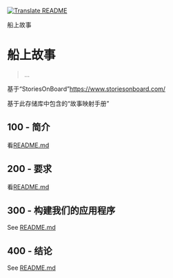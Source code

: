 [![Translate README](https://github.com/vanHeemstraSystems/storiesonboard/actions/workflows/readme.yml/badge.svg)](https://github.com/vanHeemstraSystems/storiesonboard/actions/workflows/readme.yml)

船上故事

# 船上故事

> ...

基于“StoriesOnBoard”<https://www.storiesonboard.com/>

基于此存储库中包含的“故事映射手册”

## 100 - 简介

看[README.md](./100/README.md)

## 200 - 要求

看[README.md](./200/README.md)

## 300 - 构建我们的应用程序

See [README.md](./300/README.md)

## 400 - 结论

See [README.md](./400/README.md)
